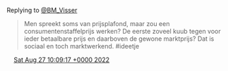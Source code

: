 Replying to [@BM\_Visser](https://twitter.com/BM_Visser/status/1563428601827139584)

> Men spreekt soms van prijsplafond, maar zou een consumentenstaffelprijs werken? De eerste zoveel kuub tegen voor ieder betaalbare prijs en daarboven de gewone marktprijs? Dat is sociaal en toch marktwerkend\. \#ideetje

<img src="../../media/tweet.ico" width="12" /> [Sat Aug 27 10:09:17 +0000 2022](https://twitter.com/DromerDenker/status/1563468686903885824)